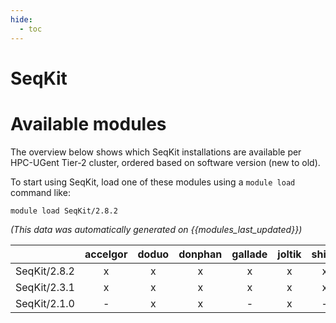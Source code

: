 ```yaml
---
hide:
  - toc
---
```


SeqKit
======

# Available modules


The overview below shows which SeqKit installations are available per HPC-UGent Tier-2 cluster, ordered based on software version (new to old).

To start using SeqKit, load one of these modules using a `module load` command like:

```shell
module load SeqKit/2.8.2
```

*(This data was automatically generated on {{modules_last_updated}})*  

| |accelgor|doduo|donphan|gallade|joltik|shinx|skitty|
| :---: | :---: | :---: | :---: | :---: | :---: | :---: | :---: |
|SeqKit/2.8.2|x|x|x|x|x|x|x|
|SeqKit/2.3.1|x|x|x|x|x|x|x|
|SeqKit/2.1.0|-|x|x|-|x|-|-|
